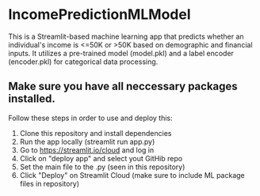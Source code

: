 # IncomePredictionMLModel

This is a Streamlit-based machine learning app that predicts whether an individual's income is <=50K or >50K based on demographic and financial inputs. It utilizes a pre-trained model (model.pkl) and a label encoder (encoder.pkl) for categorical data processing.

## Make sure you have all neccessary packages installed.

Follow these steps in order to use and deploy this:
 1) Clone this repository and install dependencies
 2) Run the app locally (streamlit run app.py)
 3) Go to https://streamlit.io/cloud and log in
 4) Click on "deploy app" and select yout GitHib repo
 5) Set the main file to the .py (seen in this repository)
 6) Click "Deploy" on Streamlit Cloud (make sure to include ML package files in repository)

